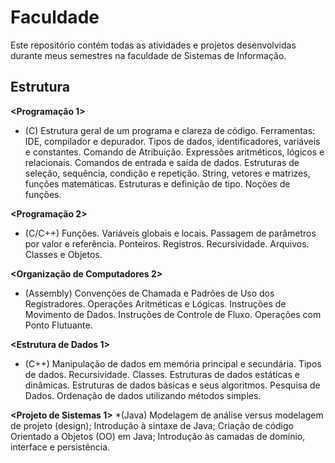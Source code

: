 
# Faculdade

Este repositório contém todas as atividades e projetos desenvolvidas durante meus semestres na faculdade de Sistemas de Informação.




## Estrutura
**<Programação 1>**
* (C) Estrutura geral de um programa e clareza de código. Ferramentas: IDE, compilador e depurador. Tipos de dados, identificadores, variáveis e constantes. Comando de Atribuição. Expressões aritméticos, lógicos e relacionais. Comandos de entrada e saída de dados. Estruturas de seleção, sequência, condição e repetição. String, vetores e matrizes, funções matemáticas. Estruturas e definição de tipo. Noções de funções.

**<Programação 2>**
* (C/C++) Funções. Variáveis globais e locais. Passagem de parâmetros por valor e referência. Ponteiros. Registros. Recursividade. Arquivos. Classes e Objetos.

**<Organização de Computadores 2>**
* (Assembly) Convenções de Chamada e Padrões de Uso dos Registradores. Operações Aritméticas e Lógicas. Instruções de Movimento de Dados. Instruções de Controle de Fluxo. Operações com Ponto Flutuante. 

**<Estrutura de Dados 1>**
* (C++) Manipulação de dados em memória principal e secundária. Tipos de dados. Recursividade. Classes. Estruturas de dados estáticas e dinâmicas. Estruturas de dados básicas e seus algoritmos. Pesquisa de Dados. Ordenação de dados utilizando métodos simples.

**<Projeto de Sistemas 1>**
*(Java) Modelagem de análise versus modelagem de projeto (design); Introdução à sintaxe de Java; Criação
de código Orientado a Objetos (OO) em Java; Introdução às camadas de domínio, interface e
persistência.
